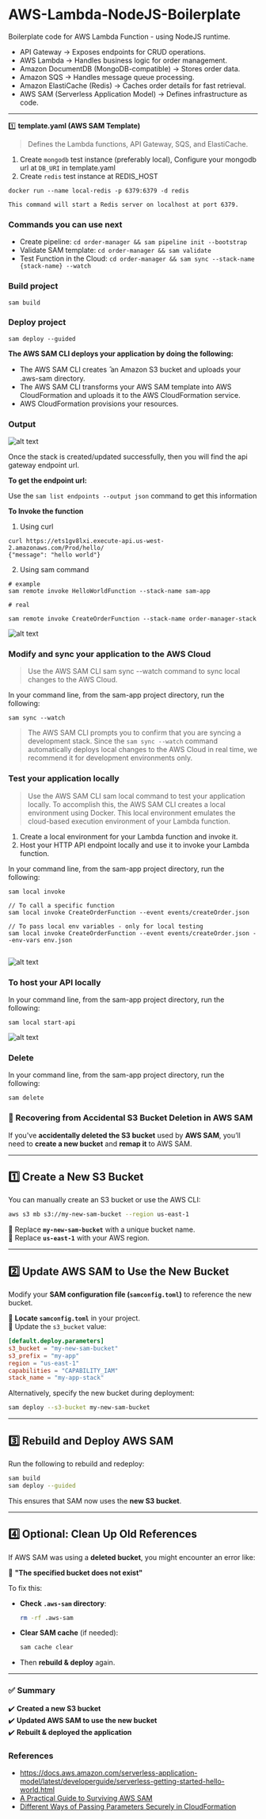 # AWS-Lambda-NodeJS-Boilerplate
Boilerplate code for AWS Lambda Function - using NodeJS runtime.

- API Gateway → Exposes endpoints for CRUD operations.
- AWS Lambda → Handles business logic for order management.
- Amazon DocumentDB (MongoDB-compatible) → Stores order data.
- Amazon SQS → Handles message queue processing.
- Amazon ElastiCache (Redis) → Caches order details for fast retrieval.
- AWS SAM (Serverless Application Model) → Defines infrastructure as code.

---

1️⃣ **template.yaml (AWS SAM Template)**
> Defines the Lambda functions, API Gateway, SQS, and ElastiCache.

1. Create ```mongodb``` test instance (preferably local), Configure your mongodb url at ```DB_URI``` in template.yaml
2. Create ```redis``` test instance at REDIS_HOST
```
docker run --name local-redis -p 6379:6379 -d redis

This command will start a Redis server on localhost at port 6379.

```


### Commands you can use next
- Create pipeline: ```cd order-manager && sam pipeline init --bootstrap```
- Validate SAM template: ```cd order-manager && sam validate```
- Test Function in the Cloud: ```cd order-manager && sam sync --stack-name {stack-name} --watch```


### Build project

```
sam build
```

### Deploy project

```
sam deploy --guided
```

**The AWS SAM CLI deploys your application by doing the following:**
- The AWS SAM CLI creates  ̑an Amazon S3 bucket and uploads your .aws-sam directory.
- The AWS SAM CLI transforms your AWS SAM template into AWS CloudFormation and uploads it to the AWS CloudFormation service.
- AWS CloudFormation provisions your resources.

### Output

![alt text](image.png)

Once the stack is created/updated successfully, then you will find the api gateway endpoint url. 

**To get the endpoint url:**

Use the ```sam list endpoints --output json``` command to get this information

**To Invoke the function**

1. Using curl
```
curl https://ets1gv8lxi.execute-api.us-west-2.amazonaws.com/Prod/hello/
{"message": "hello world"}
```

2. Using sam command

```
# example
sam remote invoke HelloWorldFunction --stack-name sam-app

# real

sam remote invoke CreateOrderFunction --stack-name order-manager-stack

```

![alt text](image-1.png)


### Modify and sync your application to the AWS Cloud

> Use the AWS SAM CLI sam sync --watch command to sync local changes to the AWS Cloud.


In your command line, from the sam-app project directory, run the following:

```
sam sync --watch
```

> The AWS SAM CLI prompts you to confirm that you are syncing a development stack. Since the ```sam sync --watch``` command automatically deploys local changes to the AWS Cloud in real time, we recommend it for development environments only.


### Test your application locally

> Use the AWS SAM CLI sam local command to test your application locally. To accomplish this, the AWS SAM CLI creates a local environment using Docker. This local environment emulates the cloud-based execution environment of your Lambda function.

1. Create a local environment for your Lambda function and invoke it.
2. Host your HTTP API endpoint locally and use it to invoke your Lambda function.

In your command line, from the sam-app project directory, run the following:
```
sam local invoke

// To call a specific function
sam local invoke CreateOrderFunction --event events/createOrder.json

// To pass local env variables - only for local testing
sam local invoke CreateOrderFunction --event events/createOrder.json --env-vars env.json


```

![alt text](image-2.png)

### To host your API locally

In your command line, from the sam-app project directory, run the following:

```
sam local start-api
```

![alt text](image-3.png)


### Delete

In your command line, from the sam-app project directory, run the following:

```
sam delete
```


### **🚨 Recovering from Accidental S3 Bucket Deletion in AWS SAM**  

If you've **accidentally deleted the S3 bucket** used by **AWS SAM**, you’ll need to **create a new bucket** and **remap it** to AWS SAM.

---

## **1️⃣ Create a New S3 Bucket**
You can manually create an S3 bucket or use the AWS CLI:

```sh
aws s3 mb s3://my-new-sam-bucket --region us-east-1
```
🔹 Replace **`my-new-sam-bucket`** with a unique bucket name.  
🔹 Replace **`us-east-1`** with your AWS region.

---

## **2️⃣ Update AWS SAM to Use the New Bucket**
Modify your **SAM configuration file (`samconfig.toml`)** to reference the new bucket.

🔹 **Locate `samconfig.toml`** in your project.  
🔹 Update the `s3_bucket` value:

```toml
[default.deploy.parameters]
s3_bucket = "my-new-sam-bucket"
s3_prefix = "my-app"
region = "us-east-1"
capabilities = "CAPABILITY_IAM"
stack_name = "my-app-stack"
```

Alternatively, specify the new bucket during deployment:

```sh
sam deploy --s3-bucket my-new-sam-bucket
```

---

## **3️⃣ Rebuild and Deploy AWS SAM**
Run the following to rebuild and redeploy:

```sh
sam build
sam deploy --guided
```

This ensures that SAM now uses the **new S3 bucket**.

---

## **4️⃣ Optional: Clean Up Old References**
If AWS SAM was using a **deleted bucket**, you might encounter an error like:  

🚨 **"The specified bucket does not exist"**  

To fix this:
- **Check `.aws-sam` directory**:  
  ```sh
  rm -rf .aws-sam
  ```
- **Clear SAM cache** (if needed):
  ```sh
  sam cache clear
  ```
- Then **rebuild & deploy** again.

---

### **✅ Summary**
✔️ **Created a new S3 bucket**  
✔️ **Updated AWS SAM to use the new bucket**  
✔️ **Rebuilt & deployed the application**  



### References

- https://docs.aws.amazon.com/serverless-application-model/latest/developerguide/serverless-getting-started-hello-world.html
- [A Practical Guide to Surviving AWS SAM](https://medium.com/bip-xtech/a-practical-guide-to-surviving-aws-sam-d8ab141b3d25)
- [Different Ways of Passing Parameters Securely in CloudFormation](https://tutorialsdojo.com/different-ways-of-passing-parameters-securely-in-cloudformation/)